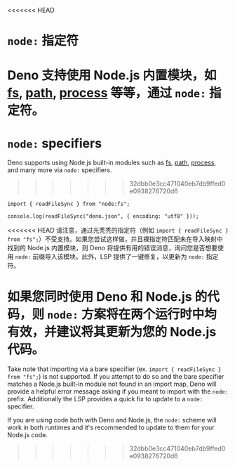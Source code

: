 <<<<<<< HEAD
# `node:` 指定符

Deno 支持使用 Node.js 内置模块，如
[fs](https://nodejs.org/api/fs.html#file-system),
[path](https://nodejs.org/api/path.html#path),
[process](https://nodejs.org/api/process.html#process) 等等，通过 `node:`
指定符。
=======
# `node:` specifiers

Deno supports using Node.js built-in modules such as
[fs](https://nodejs.org/api/fs.html#file-system),
[path](https://nodejs.org/api/path.html#path),
[process](https://nodejs.org/api/process.html#process), and many more via
`node:` specifiers.
>>>>>>> 32dbb0e3cc471040eb7db9ffed0e0938276720d6

```ts, ignore
import { readFileSync } from "node:fs";

console.log(readFileSync("deno.json", { encoding: "utf8" }));
```

<<<<<<< HEAD
请注意，通过光秃秃的指定符（例如
`import { readFileSync } from "fs";`）不受支持。如果您尝试这样做，并且裸指定符匹配未在导入映射中找到的
Node.js 内置模块，则 Deno 将提供有用的错误消息，询问您是否想要使用 `node:`
前缀导入该模块。此外，LSP 提供了一键修复，以更新为 `node:` 指定符。

如果您同时使用 Deno 和 Node.js 的代码，则 `node:`
方案将在两个运行时中均有效，并建议将其更新为您的 Node.js 代码。
=======
Take note that importing via a bare specifier (ex.
`import { readFileSync } from "fs";`) is not supported. If you attempt to do so
and the bare specifier matches a Node.js built-in module not found in an import
map, Deno will provide a helpful error message asking if you meant to import
with the `node:` prefix. Additionally the LSP provides a quick fix to update to
a `node:` specifier.

If you are using code both with Deno and Node.js, the `node:` scheme will work
in both runtimes and it's recommended to update to them for your Node.js code.
>>>>>>> 32dbb0e3cc471040eb7db9ffed0e0938276720d6
